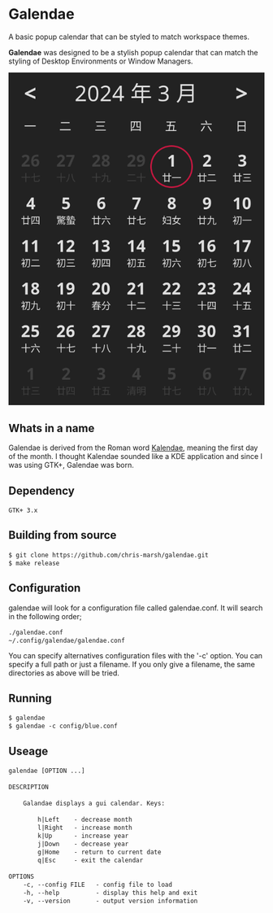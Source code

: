 # Galendae

A basic popup calendar that can be styled to match workspace themes.

**Galendae** was designed to be a stylish popup calendar that can match the styling of Desktop Environments or Window Managers.

![screenshot](screenshot.png)

## Whats in a name

Galendae is derived from the Roman word [Kalendae](https://en.wikipedia.org/wiki/Calends), meaning the first day of the month. I thought Kalendae sounded like a KDE application and since I was using GTK+, Galendae was born.

## Dependency

    GTK+ 3.x

## Building from source

    $ git clone https://github.com/chris-marsh/galendae.git
    $ make release

## Configuration

galendae will look for a configuration file called galendae.conf. It will search in the following order;

    ./galendae.conf
    ~/.config/galendae/galendae.conf

You can specify alternatives configuration files with the '-c' option. You can specify a full path or just a filename. If you only give a filename, the same directories as above will be tried.

## Running

    $ galendae
    $ galendae -c config/blue.conf

## Useage

    galendae [OPTION ...]

    DESCRIPTION

        Galandae displays a gui calendar. Keys:

            h|Left    - decrease month
            l|Right   - increase month
            k|Up      - increase year
            j|Down    - decrease year
            g|Home    - return to current date
            q|Esc     - exit the calendar

    OPTIONS
        -c, --config FILE   - config file to load
        -h, --help          - display this help and exit
        -v, --version       - output version information

